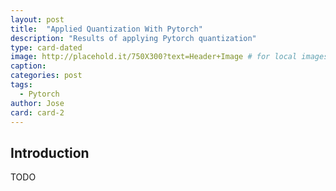 ```yaml
---
layout: post
title:  "Applied Quantization With Pytorch"
description: "Results of applying Pytorch quantization"
type: card-dated
image: http://placehold.it/750X300?text=Header+Image # for local images, place in /assets/img/posts/
caption: 
categories: post
tags: 
  - Pytorch
author: Jose
card: card-2
---
```



## Introduction

TODO
